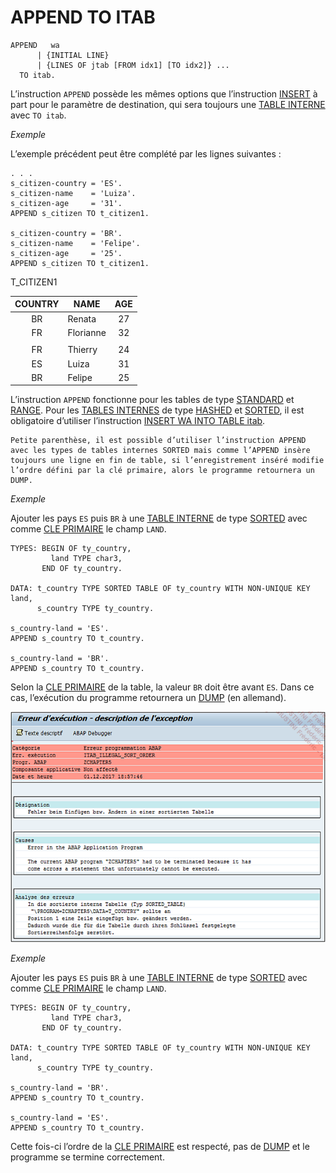 # **APPEND TO ITAB**

```JS
APPEND   wa
      | {INITIAL LINE}
      | {LINES OF jtab [FROM idx1] [TO idx2]} ...
  TO itab.
```

L’instruction `APPEND` possède les mêmes options que l’instruction [INSERT](./01_Append_to_itab.md) à part pour le paramètre de destination, qui sera toujours une [TABLE INTERNE](../../10_Tables_Internes/01_Tables_Internes.md) avec `TO itab`.

_Exemple_

L’exemple précédent peut être complété par les lignes suivantes :

```JS
. . .
s_citizen-country = 'ES'.
s_citizen-name    = 'Luiza'.
s_citizen-age     = '31'.
APPEND s_citizen TO t_citizen1.

s_citizen-country = 'BR'.
s_citizen-name    = 'Felipe'.
s_citizen-age     = '25'.
APPEND s_citizen TO t_citizen1.
```

T_CITIZEN1

| **COUNTRY** | **NAME**  | **AGE** |
| :---------: | --------- | :-----: |
|     BR      | Renata    |   27    |
|     FR      | Florianne |   32    |
|             |           |         |
|     FR      | Thierry   |   24    |
|     ES      | Luiza     |   31    |
|     BR      | Felipe    |   25    |

L’instruction `APPEND` fonctionne pour les tables de type [STANDARD](../../10_Tables_Internes/02_Type_Standard.md) et [RANGE](../../10_Tables_Internes/05_Type_Range.md). Pour les [TABLES INTERNES](../../10_Tables_Internes/01_Tables_Internes.md) de type [HASHED](../../10_Tables_Internes/04_Type_Hashed.md) et [SORTED](../../10_Tables_Internes/03_Type_Sorted.md), il est obligatoire d’utiliser l’instruction [INSERT WA INTO TABLE itab](../01_Insert/01_Insert_into_itab.md).

    Petite parenthèse, il est possible d’utiliser l’instruction APPEND avec les types de tables internes SORTED mais comme l’APPEND insère toujours une ligne en fin de table, si l’enregistrement inséré modifie l’ordre défini par la clé primaire, alors le programme retournera un DUMP.

_Exemple_

Ajouter les pays `ES` puis `BR` à une [TABLE INTERNE](../../10_Tables_Internes/01_Tables_Internes.md) de type [SORTED](../../10_Tables_Internes/03_Type_Sorted.md) avec comme [CLE PRIMAIRE](../../10_Tables_Internes/06_Primary_Key.md) le champ `LAND`.

```JS
TYPES: BEGIN OF ty_country,
         land TYPE char3,
       END OF ty_country.

DATA: t_country TYPE SORTED TABLE OF ty_country WITH NON-UNIQUE KEY land,
      s_country TYPE ty_country.

s_country-land = 'ES'.
APPEND s_country TO t_country.

s_country-land = 'BR'.
APPEND s_country TO t_country.
```

Selon la [CLE PRIMAIRE](../../10_Tables_Internes/06_Primary_Key.md) de la table, la valeur `BR` doit être avant `ES`. Dans ce cas, l’exécution du programme retournera un [DUMP](../../07_Dump/01_Dump.md) (en allemand).

![](../../ressources/11_02_01_01.png)

_Exemple_

Ajouter les pays `ES` puis `BR` à une [TABLE INTERNE](../../10_Tables_Internes/01_Tables_Internes.md) de type [SORTED](../../10_Tables_Internes/03_Type_Sorted.md) avec comme [CLE PRIMAIRE](../../10_Tables_Internes/06_Primary_Key.md) le champ `LAND`.

```JS
TYPES: BEGIN OF ty_country,
         land TYPE char3,
       END OF ty_country.

DATA: t_country TYPE SORTED TABLE OF ty_country WITH NON-UNIQUE KEY land,
      s_country TYPE ty_country.

s_country-land = 'BR'.
APPEND s_country TO t_country.

s_country-land = 'ES'.
APPEND s_country TO t_country.
```

Cette fois-ci l’ordre de la [CLE PRIMAIRE](../../10_Tables_Internes/06_Primary_Key.md) est respecté, pas de [DUMP](../../07_Dump/01_Dump.md) et le programme se termine correctement.
